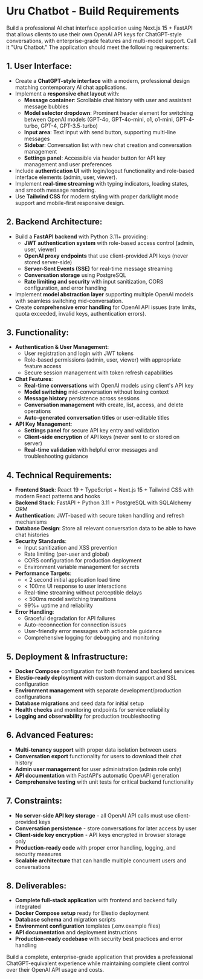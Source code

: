 # Uru Chatbot - Build Requirements

Build a professional AI chat interface application using Next.js 15 + FastAPI that allows clients to use their own OpenAI API keys for ChatGPT-style conversations, with enterprise-grade features and multi-model support. Call it "Uru Chatbot." The application should meet the following requirements: 

## 1. User Interface:
- Create a **ChatGPT-style interface** with a modern, professional design matching contemporary AI chat applications.
- Implement a **responsive chat layout** with:
  - **Message container**: Scrollable chat history with user and assistant message bubbles
  - **Model selector dropdown**: Prominent header element for switching between OpenAI models (GPT-4o, GPT-4o-mini, o1, o1-mini, GPT-4-turbo, GPT-4, GPT-3.5-turbo) 
  - **Input area**: Text input with send button, supporting multi-line messages
  - **Sidebar**: Conversation list with new chat creation and conversation management
  - **Settings panel**: Accessible via header button for API key management and user preferences
- Include **authentication UI** with login/logout functionality and role-based interface elements (admin, user, viewer).
- Implement **real-time streaming** with typing indicators, loading states, and smooth message rendering.
- Use **Tailwind CSS** for modern styling with proper dark/light mode support and mobile-first responsive design.

## 2. Backend Architecture:
- Build a **FastAPI backend** with Python 3.11+ providing:
  - **JWT authentication system** with role-based access control (admin, user, viewer)
  - **OpenAI proxy endpoints** that use client-provided API keys (never stored server-side)
  - **Server-Sent Events (SSE)** for real-time message streaming
  - **Conversation storage** using PostgreSQL
  - **Rate limiting and security** with input sanitization, CORS configuration, and error handling
- Implement **model abstraction layer** supporting multiple OpenAI models with seamless switching mid-conversation.
- Create **comprehensive error handling** for OpenAI API issues (rate limits, quota exceeded, invalid keys, authentication errors).

## 3. Functionality:
- **Authentication & User Management**:
  - User registration and login with JWT tokens
  - Role-based permissions (admin, user, viewer) with appropriate feature access
  - Secure session management with token refresh capabilities
- **Chat Features**:
  - **Real-time conversations** with OpenAI models using client's API key
  - **Model switching** mid-conversation without losing context
  - **Message history** persistence across sessions
  - **Conversation management** with create, list, access, and delete operations
  - **Auto-generated conversation titles** or user-editable titles
- **API Key Management**:
  - **Settings panel** for secure API key entry and validation
  - **Client-side encryption** of API keys (never sent to or stored on server)
  - **Real-time validation** with helpful error messages and troubleshooting guidance

## 4. Technical Requirements:
- **Frontend Stack**: React 19 + TypeScript + Next.js 15 + Tailwind CSS with modern React patterns and hooks
- **Backend Stack**: FastAPI + Python 3.11 + PostgreSQL with SQLAlchemy ORM
- **Authentication**: JWT-based with secure token handling and refresh mechanisms
- **Database Design**: Store all relevant conversation data to be able to have chat histories
- **Security Standards**:
  - Input sanitization and XSS prevention
  - Rate limiting (per-user and global)
  - CORS configuration for production deployment
  - Environment variable management for secrets
- **Performance Targets**:
  - < 2 second initial application load time
  - < 100ms UI response to user interactions
  - Real-time streaming without perceptible delays
  - < 500ms model switching transitions
  - 99%+ uptime and reliability
- **Error Handling**:
  - Graceful degradation for API failures
  - Auto-reconnection for connection issues
  - User-friendly error messages with actionable guidance
  - Comprehensive logging for debugging and monitoring

## 5. Deployment & Infrastructure:
- **Docker Compose** configuration for both frontend and backend services
- **Elestio-ready deployment** with custom domain support and SSL configuration
- **Environment management** with separate development/production configurations
- **Database migrations** and seed data for initial setup
- **Health checks** and monitoring endpoints for service reliability
- **Logging and observability** for production troubleshooting

## 6. Advanced Features:
- **Multi-tenancy support** with proper data isolation between users
- **Conversation export** functionality for users to download their chat history
- **Admin user management** for user administration (admin role only)
- **API documentation** with FastAPI's automatic OpenAPI generation
- **Comprehensive testing** with unit tests for critical backend functionality

## 7. Constraints:
- **No server-side API key storage** - all OpenAI API calls must use client-provided keys
- **Conversation persistence** - store conversations for later access by user
- **Client-side key encryption** - API keys encrypted in browser storage only
- **Production-ready code** with proper error handling, logging, and security measures
- **Scalable architecture** that can handle multiple concurrent users and conversations

## 8. Deliverables:
- **Complete full-stack application** with frontend and backend fully integrated
- **Docker Compose setup** ready for Elestio deployment
- **Database schema** and migration scripts
- **Environment configuration** templates (.env.example files)
- **API documentation** and deployment instructions
- **Production-ready codebase** with security best practices and error handling

Build a complete, enterprise-grade application that provides a professional ChatGPT-equivalent experience while maintaining complete client control over their OpenAI API usage and costs.